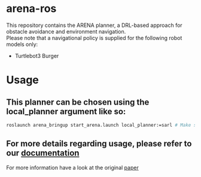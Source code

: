 # arena-ros
This repository contains the ARENA planner, a DRL-based approach for obstacle avoidance and environment navigation.   
Please note that a navigational policy is supplied for the following robot models only:
- Turtlebot3 Burger  

# Usage
## This planner can be chosen using the local_planner argument like so:
```bash
roslaunch arena_bringup start_arena.launch local_planner:=sarl # Make sure that your virtual env/poetry is activated
```
## For more details regarding usage, please refer to our [documentation](https://arena-benchmark.readthedocs.io/en/latest/user_guides/usage/)

For more information have a look at the original [paper](https://arxiv.org/pdf/2104.03616.pdf)
